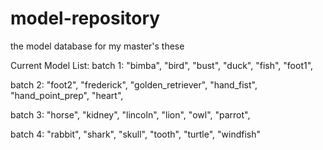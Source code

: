 # model-repository
the model database for my master's these


Current Model List:
batch 1:
"bimba",
"bird",
"bust",
"duck",
"fish",
"foot1",

batch 2:
"foot2",
"frederick",
"golden_retriever",
"hand_fist",
"hand_point_prep",
"heart",

batch 3:
"horse",
"kidney",
"lincoln",
"lion",
"owl",
"parrot",

batch 4:
"rabbit",
"shark",
"skull",
"tooth",
"turtle",
"windfish"